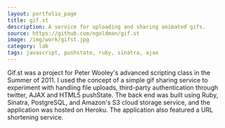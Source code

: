 ```yaml
---
layout: portfolio_page
title: gif.st
description: A service for uploading and sharing animated gifs.
source: https://github.com/ngoldman/gif.st
image: /img/work/gifst.jpg
category: lab
tags: javascript, pushstate, ruby, sinatra, ajax
---
```


Gif.st was a project for Peter Wooley's advanced scripting class in the Summer
of 2011. I used the concept of a simple gif sharing service to experiment with
handling file uploads, third-party authentication through twitter, AJAX and
HTML5 pushState. The back end was built using Ruby, Sinatra, PostgreSQL, and
Amazon's S3 cloud storage service, and the application was hosted on Heroku.
The application also featured a URL shortening service.
